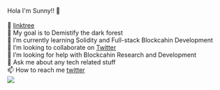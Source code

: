 Hola I'm Sunny!! 👋<br> <br>
🔗 [linktree](https://linktr.ee/UtkarshB) <br>
🔭 My goal is to Demistify the dark forest <br>
🌱 I’m currently learning Solidity and Full-stack Blockcahin Development <br>
👯 I’m looking to collaborate on [Twitter](https://twitter.com/tisistheway) <br>
🤔 I’m looking for help with Blockcahin Research and Development <br>
💬 Ask me about any tech related stuff <br>
📫 How to reach me [twitter](https://twitter.com/tisistheway) <br>
<img src="https://github-readme-stats.vercel.app/api?username=tisistheway&show_icons=true&theme=radical">
